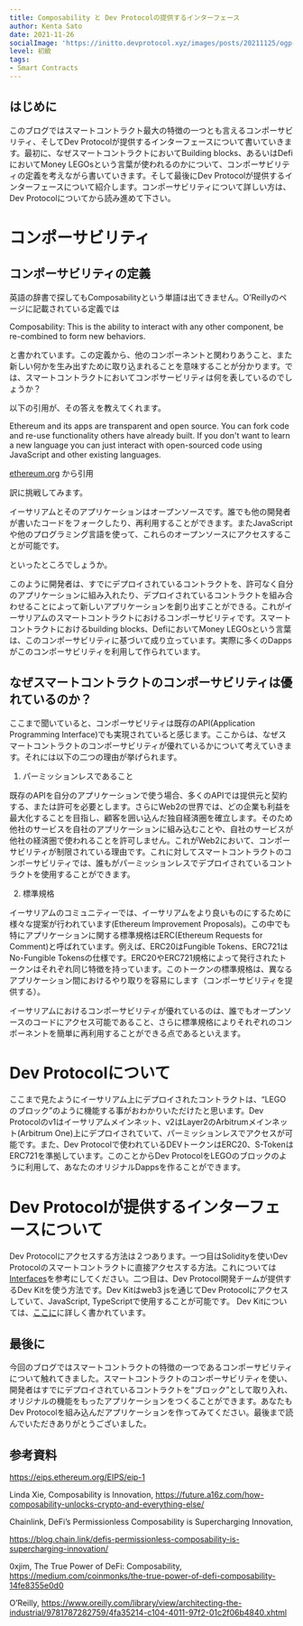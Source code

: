 ```yaml
---
title: Composability と Dev Protocolの提供するインターフェース
author: Kenta Sato
date: 2021-11-26
socialImage: 'https://initto.devprotocol.xyz/images/posts/20211125/ogp--2.png' 
level: 初級
tags:
- Smart Contracts
---
```


## はじめに

このブログではスマートコントラクト最大の特徴の一つとも言えるコンポーサビリティ、そしてDev Protocolが提供するインターフェースについて書いていきます。最初に、なぜスマートコントラクトにおいてBuilding blocks、あるいはDefiにおいてMoney LEGOsという言葉が使われるのかについて、コンポーサビリティの定義を考えながら書いていきます。そして最後にDev Protocolが提供するインターフェースについて紹介します。コンポーサビリティについて詳しい方は、Dev Protocolについてから読み進めて下さい。


# コンポーサビリティ

## コンポーサビリティの定義

英語の辞書で探してもComposabilityという単語は出てきません。O’Reillyのページに記載されている定義では

Composability: This is the ability to interact with any other component, be re-combined to form new behaviors.

と書かれています。この定義から、他のコンポーネントと関わりあうこと、また新しい何かを生み出すために取り込まれることを意味することが分かります。では、スマートコントラクトにおいてコンポサービリティは何を表しているのでしょうか？

以下の引用が、その答えを教えてくれます。

Ethereum and its apps are transparent and open source. You can fork code and re-use functionality others have already built. If you don't want to learn a new language you can just interact with open-sourced code using JavaScript and other existing languages.

[ethereum.org](https://ethereum.org/en/) から引用

訳に挑戦してみます。

イーサリアムとそのアプリケーションはオープンソースです。誰でも他の開発者が書いたコードをフォークしたり、再利用することができます。またJavaScriptや他のプログラミング言語を使って、これらのオープンソースにアクセスすることが可能です。

といったところでしょうか。

このように開発者は、すでにデプロイされているコントラクトを、許可なく自分のアプリケーションに組み入れたり、デプロイされているコントラクトを組み合わせることによって新しいアプリケーションを創り出すことができる。これがイーサリアムのスマートコントラクトにおけるコンポーサビリティです。スマートコントラクトにおけるbuilding blocks、DefiにおいてMoney LEGOsという言葉は、このコンポーサビリティに基づいて成り立っています。実際に多くのDappsがこのコンポーサビリティを利用して作られています。


## なぜスマートコントラクトのコンポーサビリティは優れているのか？

ここまで聞いていると、コンポーサビリティは既存のAPI(Application Programming Interface)でも実現されていると感じます。ここからは、なぜスマートコントラクトのコンポーサビリティが優れているかについて考えていきます。それには以下の二つの理由が挙げられます。

1. パーミッションレスであること

既存のAPIを自分のアプリケーションで使う場合、多くのAPIでは提供元と契約する、または許可を必要とします。さらにWeb2の世界では、どの企業も利益を最大化することを目指し、顧客を囲い込んだ独自経済圏を確立します。そのため他社のサービスを自社のアプリケーションに組み込むことや、自社のサービスが他社の経済圏で使われることを許可しません。これがWeb2において、コンポーサビリティが制限されている理由です。これに対してスマートコントラクトのコンポーサビリティでは、誰もがパーミッションレスでデプロイされているコントラクトを使用することができます。

2. 標準規格

イーサリアムのコミュニティーでは、イーサリアムをより良いものにするために様々な提案が行われています(Ethereum Improvement Proposals)。この中でも特にアプリケーションに関する標準規格はERC(Ethereum Requests for Comment)と呼ばれています。例えば、ERC20はFungible Tokens、ERC721はNo-Fungible Tokensの仕様です。ERC20やERC721規格によって発行されたトークンはそれぞれ同じ特徴を持っています。このトークンの標準規格は、異なるアプリケーション間におけるやり取りを容易にします（コンポーサビリティを提供する）。

イーサリアムにおけるコンポーサビリティが優れているのは、誰でもオープンソースのコードにアクセス可能であること、さらに標準規格によりそれぞれのコンポーネントを簡単に再利用することができる点であるといえます。

# Dev Protocolについて

ここまで見たようにイーサリアム上にデプロイされたコントラクトは、“LEGOのブロック”のように機能する事がおわかりいただけたと思います。Dev Protocolのv1はイーサリアムメインネット、v2はLayer2のArbitrumメインネット(Arbitrum One)上にデプロイされていて、パーミッションレスでアクセスが可能です。また、Dev Protocolで使われているDEVトークンはERC20、S-TokenはERC721を準拠しています。このことからDev ProtocolをLEGOのブロックのように利用して、あなたのオリジナルDappsを作ることができます。


# Dev Protocolが提供するインターフェースについて

Dev Protocolにアクセスする方法は２つあります。一つ目はSolidityを使いDev Protocolのスマートコントラクトに直接アクセスする方法。これについては[Interfaces](https://docs.devprotocol.xyz/en/developers/tools/interfaces/)を参考にしてください。二つ目は、Dev Protocol開発チームが提供するDev Kitを使う方法です。Dev Kitはweb3 jsを通じてDev Protocolにアクセスしていて、JavaScript, TypeScriptで使用することが可能です。
Dev Kitについては、[ここに](https://docs.devprotocol.xyz/en/developers/tools/dev-kit/)に詳しく書かれています。


## 最後に

今回のブログではスマートコントラクトの特徴の一つであるコンポーサビリティについて触れてきました。スマートコントラクトのコンポーサビリティを使い、開発者はすでにデプロイされているコントラクトを“ブロック”として取り入れ、オリジナルの機能をもったアプリケーションをつくることができます。あなたもDev Protocolを組み込んだアプリケーションを作ってみてください。最後まで読んでいただきありがとうございました。


## 参考資料

https://eips.ethereum.org/EIPS/eip-1

Linda Xie, Composability is Innovation, <https://future.a16z.com/how-composability-unlocks-crypto-and-everything-else/>

Chainlink, DeFi’s Permissionless Composability is Supercharging Innovation,

<https://blog.chain.link/defis-permissionless-composability-is-supercharging-innovation/>

0xjim, The True Power of DeFi: Composability,
<https://medium.com/coinmonks/the-true-power-of-defi-composability-14fe8355e0d0>

O’Reilly, <https://www.oreilly.com/library/view/architecting-the-industrial/9781787282759/4fa35214-c104-4011-97f2-01c2f06b4840.xhtml>